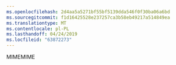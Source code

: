 ```yaml
---
ms.openlocfilehash: 2d4aa5a5271bf55bf5139dda546f0f30ba06a6bd
ms.sourcegitcommit: f1d16425528e237257ca3b58eb49217a514849ea
ms.translationtype: MT
ms.contentlocale: pl-PL
ms.lasthandoff: 04/24/2019
ms.locfileid: "63872273"
---
```

<span data-ttu-id="324d0-101">MIME</span><span class="sxs-lookup"><span data-stu-id="324d0-101">MIME</span></span>